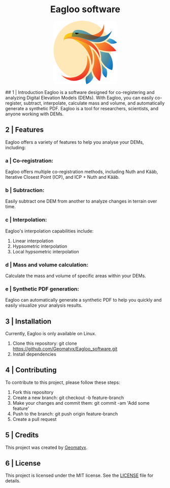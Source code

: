 <h1 align="center">Eagloo software</h1>

<p align="center">
<img src="/Eagloo_frontend_functions/eagloo_logo.png" width="200px" height="200px" style="text-align:center;">
</p>
##  1 | Introduction
Eagloo is a software designed for co-registering and analyzing Digital Elevation Models (DEMs). With Eagloo, you can easily co-register, subtract, interpolate, calculate mass and volume, and automatically generate a synthetic PDF. Eagloo is a tool for researchers, scientists, and anyone working with DEMs.

##  2 | Features
Eagloo offers a variety of features to help you analyse your DEMs, including:

### a | Co-registration: 
Eagloo offers multiple co-registration methods, including Nuth and Kääb, Iterative Closest Point (ICP), and ICP + Nuth and Kääb.

### b | Subtraction: 
Easily subtract one DEM from another to analyze changes in terrain over time.

### c | Interpolation: 
Eagloo's interpolation capabilities include:
  1. Linear interpolation
  2. Hypsometric interpolation
  3. Local hypsometric interpolation

### d | Mass and volume calculation: 
Calculate the mass and volume of specific areas within your DEMs.

### e | Synthetic PDF generation: 
Eagloo can automatically generate a synthetic PDF to help you quickly and easily visualize your analysis results.

## 3 | Installation
Currently, Eagloo is only available on Linux.
  1. Clone this repository: git clone https://github.com/Geomatyx/Eagloo_software.git
  2. Install dependencies

## 4 | Contributing
To contribute to this project, please follow these steps:

  1. Fork this repository
  2. Create a new branch: git checkout -b feature-branch
  3. Make your changes and commit them: git commit -am 'Add some feature'
  4. Push to the branch: git push origin feature-branch
  5. Create a pull request 

## 5 | Credits
This project was created by [Geomatyx](https://geomatyx.com).

## 6 | License
This project is licensed under the MIT license. See the [LICENSE](/LICENSE) file for details.
